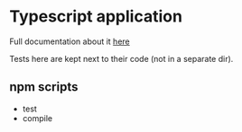 # Typescript application

Full documentation about it [here](https://mochajs.org/#-require-module-r-module)

Tests here are kept next to their code (not in a separate dir).

## npm scripts

- test
- compile
